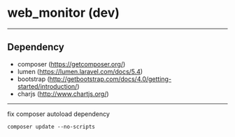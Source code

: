 # web_monitor (dev)
---
## Dependency
 - composer (https://getcomposer.org/)
 - lumen (https://lumen.laravel.com/docs/5.4)
 - bootstrap (http://getbootstrap.com/docs/4.0/getting-started/introduction/)
 - charjs (http://www.chartjs.org/)
---
fix composer autoload dependency
```
composer update --no-scripts  
```

